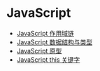 # JavaScript

* [JavaScript 作用域链](/fe/javascript/javascript-zuo-yong-yu-lian.md)
* [JavaScript 数据结构与类型](/fe/javascript/javascript-shu-ju-jie-gou-yu-lei-xing.md)
* [JavaScript 原型](/fe/javascript/javascript-yuan-xing.md)
* [JavaScript this 关键字](/fe/javascript/javascript-this-guan-jian-zi.md)



